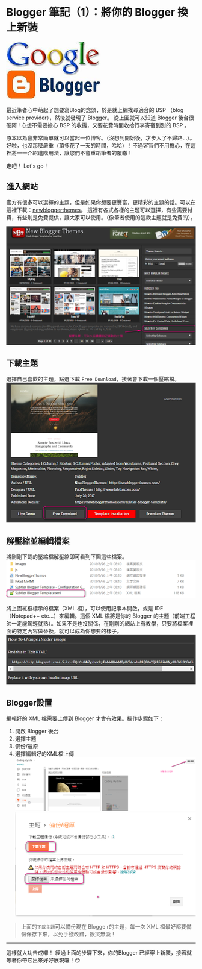 # Blogger 筆記（1）：將你的 Blogger 換上新裝

![1_blogger.jpg](/5_Other/Blogger/Image/1_blogger.jpg "1_blogger.jpg")

最近筆者心中萌起了想要寫Blog的念頭，於是就上網找尋適合的 BSP （blog service provider），然後就發現了 Blogger。 從上圖就可以知道  Blogger 後台很硬阿 ! 心想不需要擔心 BSP 的收攤，又要花費時間收拾行李寄宿到別的 BSP 。

原本以為會非常簡單就可以當起一位博客。（沒想到開始後，才步入了不歸路...）。好啦，也沒那麼嚴重（頂多花了一天的時間，哈哈）！不過客官們不用擔心，在這裡將一一介紹進階用法，讓您們不會重蹈筆者的覆轍！ 

走吧！ Let's go！

## 進入網站 
官方有很多可以選擇的主題，但是如果你想要更豐富，更精彩的主題的話。可以在這裡下載：[newbloggerthemes](newbloggerthemes.com "點我進入！")。
這裡有各式各樣的主題可以選擇，有些需要付費，有些則是免費提供，讓大家可以使用。（像筆者使用的這款主題就是免費的）。

![1_blogger_theme1.png](/5_Other/Blogger/Image/1_blogger_theme1.png "1_blogger_theme1.png")

## 下載主題
選擇自己喜歡的主題，點選下載 `Free Download`，接著會下載一個壓縮檔。
![1_blogger_theme2.png](/5_Other/Blogger/Image/1_blogger_theme2.png "1_blogger_theme2.png")

## 解壓縮並編輯檔案 
將剛剛下載的壓縮檔解壓縮即可看到下圖這些檔案。
![1_blogger_theme4.png](/5_Other/Blogger/Image/1_blogger_theme4.png "1_blogger_theme4.png")

將上圖紅框標示的檔案（XML 檔），可以使用記事本開啟，或是 IDE（Notepad++ etc...）來編輯。這個 XML 檔將是你的 Blogger 的主題（前端工程師一定能駕輕就熟）。如果不是也沒關係，在剛剛的網站上有教學，只要將檔案裡面的特定內容做替換，就可以成為你想要的樣子。
![1_blogger_theme3.png](/5_Other/Blogger/Image/1_blogger_theme3.png "1_blogger_theme3.png")

## Blogger設置
編輯好的 XML 檔需要上傳到 Blogger 才會有效果。操作步驟如下：
1. 開啟 Blogger 後台
2. 選擇主題
3. 備份/還原
4. 選擇編輯好的XML檔上傳
![1_blogger_theme5.png](/5_Other/Blogger/Image/1_blogger_theme5.png "1_blogger_theme5.png")
![1_blogger_theme6.png](/5_Other/Blogger/Image/1_blogger_theme6.png "1_blogger_theme6.png")

> 上面的`下載主題`可以備份現在 Blogge r的主題，每一次 XML 檔最好都要備份保存下來，以免手殘改錯，欲哭無淚！

* * *
這樣就大功告成囉！ 經過上面的步驟下來，你的Blogger 已經穿上新裝，接著就等著你帶它出來好好展現囉！😏 
